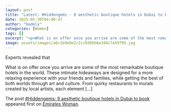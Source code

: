 ```yaml
---
layout: post
title: "Latest: #Hiddengems - 9 aesthetic boutique hotels in Dubai to book"
date: 2025-05-30T04:00:47
author: "badely"
categories: [Women]
tags: []
excerpt: "<p>What is on offer once you arrive are some of the most remarkable boutique hotels in the world. These intimate hideaways are designed for a more rel"
image: assets/images/a6c1b9e0e2c2cc9305b6e348c7a59f95.jpg
---
```


Experts revealed that <p>What is on offer once you arrive are some of the most remarkable boutique hotels in the world. These intimate hideaways are designed for a more relaxing experience with your friends and families, while getting the best of both worlds through art and culture. From quirky restaurants to murals created by local artists, each element [&#8230;]</p>
<p>The post <a href="https://emirateswoman.com/hiddengems-9-aesthetic-boutique-hotels-in-dubai-to-book/" rel="nofollow">#Hiddengems: 9 aesthetic boutique hotels in Dubai to book</a> appeared first on <a href="https://emirateswoman.com" rel="nofollow">Emirates Woman</a>.</p>

